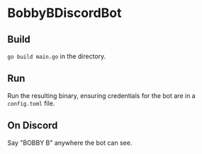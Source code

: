 # BobbyBDiscordBot

## Build

`go build main.go` in the directory.

## Run

Run the resulting binary, ensuring credentials for the bot are in a `config.toml` file.

## On Discord

Say "BOBBY B" anywhere the bot can see.
